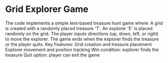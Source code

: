 # Grid Explorer Game

The code implements a simple text-based treasure hunt game where:
A grid is created with a randomly placed treasure 'T'.
An explorer 'E' is placed randomly on the grid.
The player inputs directions (up, down, left, or right) to move the explorer.
The game ends when the explorer finds the treasure or the player quits.
Key Features:
Grid creation and treasure placement
Explorer movement and position tracking
Win condition: explorer finds the treasure
Quit option: player can exit the game
